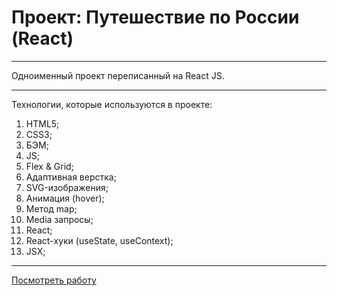 # Проект: Путешествие по России (React)

---

Одноименный проект переписанный на React JS.

---

Технологии, которые используются в проекте:

1. HTML5;
2. CSS3;
3. БЭМ;
4. JS;
5. Flex & Grid;
6. Адаптивная верстка;
7. SVG-изображения;
8. Анимация (hover);
9. Метод map;
10. Media запросы;
11. React;
12. React-хуки (useState, useContext);
13. JSX;

---

[Посмотреть работу](https://jwow777.github.io/russian-travel-react/)